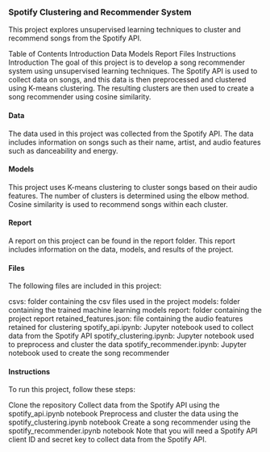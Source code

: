 ### Spotify Clustering and Recommender System
This project explores unsupervised learning techniques to cluster and recommend songs from the Spotify API.

Table of Contents
Introduction
Data
Models
Report
Files
Instructions
Introduction
The goal of this project is to develop a song recommender system using unsupervised learning techniques. The Spotify API is used to collect data on songs, and this data is then preprocessed and clustered using K-means clustering. The resulting clusters are then used to create a song recommender using cosine similarity.

#### Data
The data used in this project was collected from the Spotify API. The data includes information on songs such as their name, artist, and audio features such as danceability and energy.

#### Models
This project uses K-means clustering to cluster songs based on their audio features. The number of clusters is determined using the elbow method. Cosine similarity is used to recommend songs within each cluster.

#### Report
A report on this project can be found in the report folder. This report includes information on the data, models, and results of the project.

#### Files
The following files are included in this project:

csvs: folder containing the csv files used in the project
models: folder containing the trained machine learning models
report: folder containing the project report
retained_features.json: file containing the audio features retained for clustering
spotify_api.ipynb: Jupyter notebook used to collect data from the Spotify API
spotify_clustering.ipynb: Jupyter notebook used to preprocess and cluster the data
spotify_recommender.ipynb: Jupyter notebook used to create the song recommender

#### Instructions
To run this project, follow these steps:

Clone the repository
Collect data from the Spotify API using the spotify_api.ipynb notebook
Preprocess and cluster the data using the spotify_clustering.ipynb notebook
Create a song recommender using the spotify_recommender.ipynb notebook
Note that you will need a Spotify API client ID and secret key to collect data from the Spotify API.